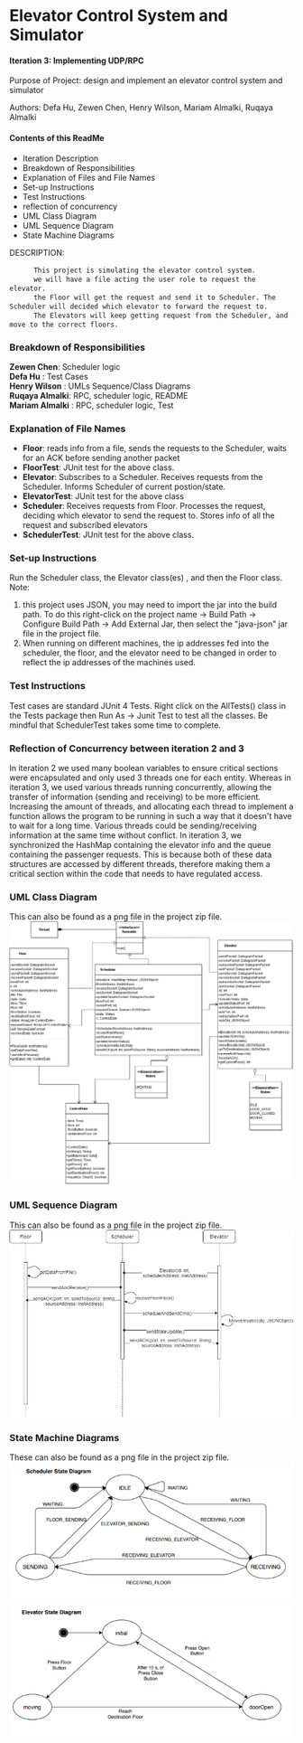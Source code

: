 # Elevator Control System and Simulator

#### Iteration 3: Implementing UDP/RPC

Purpose of Project: design and implement an elevator control system and simulator

Authors: Defa Hu, Zewen Chen, Henry Wilson, Mariam Almalki, Ruqaya Almalki

#### Contents of this ReadMe
- Iteration Description
- Breakdown of Responsibilities
- Explanation of Files and File Names
- Set-up Instructions
- Test Instructions 
- reflection of concurrency
- UML Class Diagram
- UML Sequence Diagram
- State Machine Diagrams


DESCRIPTION: 
  
          This project is simulating the elevator control system.
          we will have a file acting the user role to request the elevator.
          the Floor will get the request and send it to Scheduler. The Scheduler will decided which elevator to forward the request to.
          The Elevators will keep getting request from the Scheduler, and move to the correct floors.


### Breakdown of Responsibilities
**Zewen Chen**: Scheduler logic <br>
**Defa Hu** : Test Cases <br>
**Henry Wilson** : UMLs Sequence/Class Diagrams <br>
**Ruqaya Almalki**: RPC, scheduler logic, README <br>
**Mariam Almalki** : RPC, scheduler logic, Test <br>

### Explanation of File Names
- **Floor**: reads info from a file, sends the requests to the Scheduler, waits for an ACK before sending another packet
- **FloorTest**: JUnit test for the above class.
- **Elevator**: Subscribes to a Scheduler. Receives requests from the Scheduler. Informs Scheduler of current postion/state.
- **ElevatorTest**: JUnit test for the above class
- **Scheduler**: Receives requests from Floor. Processes the request, deciding which elevator to send the request to. Stores info of all the request and subscribed elevators 
- **SchedulerTest**: JUnit test for the above class.

### Set-up Instructions
Run the Scheduler class, the Elevator class(es) , and then the Floor class.
Note: 
1.	this project uses JSON, you may need to import the jar into the build path. To do this right-click on the project name -> Build Path -> Configure Build Path -> Add External Jar, then select the "java-json" jar file in the project file. 
2.	When running on different machines, the ip addresses fed into the scheduler, the floor, and the elevator need to be changed in order to reflect the ip addresses of the machines used.

### Test Instructions 
Test cases are standard JUnit 4 Tests. Right click on the AllTests() class in the Tests package then Run As -> Junit Test to test all the classes. Be mindful that SchedulerTest takes some time to complete.

### Reflection of Concurrency between iteration 2 and 3
In iteration 2 we used many boolean variables to ensure critical sections were encapsulated and only used 3 threads one for each entity. Whereas in iteration 3, we used various threads running concurrently, allowing the transfer of information (sending and receiving) to be more efficient. Increasing the amount of threads, and allocating each thread to implement a function allows the program to be running in such a way that it doesn't have to wait for a long time. Various threads could be sending/receiving information at the same time without conflict. In iteration 3, we synchronized the HashMap containing the elevator info and the queue containing the passenger requests. This is because both of these data structures are accessed by different threads, therefore making them a critical section within the code that needs to have regulated access.

### UML Class Diagram
This can also be found as a png file in the project zip file. <br>
![UML](iteration3_class.png)

### UML Sequence Diagram
This can also be found as a png file in the project zip file. <br>
![SequenceDiagram](Iteration3_Sequence.png)

### State Machine Diagrams
These can also be found as a png file in the project zip file. <br>
![UML](SchedulerStateDiagram.png) 
<br>
![UML](ElevatorStateDiagram.png)


